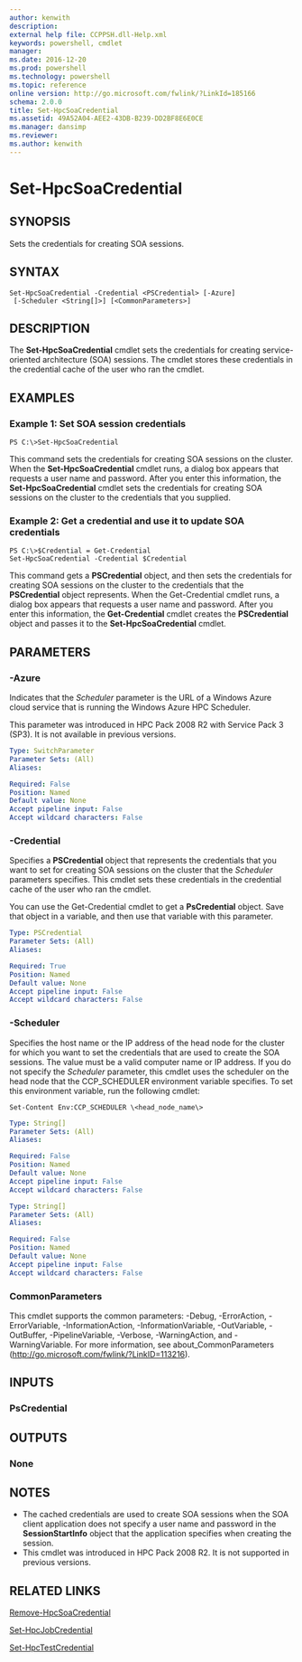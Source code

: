 ```yaml
---
author: kenwith
description:
external help file: CCPPSH.dll-Help.xml
keywords: powershell, cmdlet
manager:
ms.date: 2016-12-20
ms.prod: powershell
ms.technology: powershell
ms.topic: reference
online version: http://go.microsoft.com/fwlink/?LinkId=185166
schema: 2.0.0
title: Set-HpcSoaCredential
ms.assetid: 49A52A04-AEE2-43DB-B239-DD2BF8E6E0CE
ms.manager: dansimp
ms.reviewer:
ms.author: kenwith
---
```


# Set-HpcSoaCredential

## SYNOPSIS
Sets the credentials for creating SOA sessions.

## SYNTAX

```
Set-HpcSoaCredential -Credential <PSCredential> [-Azure]
 [-Scheduler <String[]>] [<CommonParameters>]
```

## DESCRIPTION
The **Set-HpcSoaCredential** cmdlet sets the credentials for creating service-oriented architecture (SOA) sessions.
The cmdlet stores these credentials in the credential cache of the user who ran the cmdlet.

## EXAMPLES

### Example 1: Set SOA session credentials
```
PS C:\>Set-HpcSoaCredential
```

This command sets the credentials for creating SOA sessions on the cluster.
When the **Set-HpcSoaCredential** cmdlet runs, a dialog box appears that requests a user name and password.
After you enter this information, the **Set-HpcSoaCredential** cmdlet sets the credentials for creating SOA sessions on the cluster to the credentials that you supplied.

### Example 2: Get a credential and use it to update SOA credentials
```
PS C:\>$Credential = Get-Credential
Set-HpcSoaCredential -Credential $Credential
```

This command gets a **PSCredential** object, and then sets the credentials for creating SOA sessions on the cluster to the credentials that the **PSCredential** object represents.
When the Get-Credential cmdlet runs, a dialog box appears that requests a user name and password.
After you enter this information, the **Get-Credential** cmdlet creates the **PSCredential** object and passes it to the **Set-HpcSoaCredential** cmdlet.

## PARAMETERS

### -Azure
Indicates that the *Scheduler* parameter is the URL of a Windows Azure cloud service that is running the Windows Azure HPC Scheduler.

This parameter was introduced in HPC Pack 2008 R2 with Service Pack 3 (SP3).
It is not available in previous versions.

```yaml
Type: SwitchParameter
Parameter Sets: (All)
Aliases:

Required: False
Position: Named
Default value: None
Accept pipeline input: False
Accept wildcard characters: False
```

### -Credential
Specifies a **PSCredential** object that represents the credentials that you want to set for creating SOA sessions on the cluster that the *Scheduler* parameters specifies.
This cmdlet sets these credentials in the credential cache of the user who ran the cmdlet.

You can use the Get-Credential cmdlet to get a **PsCredential** object.
Save that object in a variable, and then use that variable with this parameter.

```yaml
Type: PSCredential
Parameter Sets: (All)
Aliases:

Required: True
Position: Named
Default value: None
Accept pipeline input: False
Accept wildcard characters: False
```

### -Scheduler
Specifies the host name or the IP address of the head node for the cluster for which you want to set the credentials that are used to create the SOA sessions.
The value must be a valid computer name or IP address.
If you do not specify the *Scheduler* parameter, this cmdlet uses the scheduler on the head node that the CCP_SCHEDULER environment variable specifies.
To set this environment variable, run the following cmdlet:

`Set-Content Env:CCP_SCHEDULER \<head_node_name\>`

```yaml
Type: String[]
Parameter Sets: (All)
Aliases:

Required: False
Position: Named
Default value: None
Accept pipeline input: False
Accept wildcard characters: False
```

```yaml
Type: String[]
Parameter Sets: (All)
Aliases:

Required: False
Position: Named
Default value: None
Accept pipeline input: False
Accept wildcard characters: False
```

### CommonParameters
This cmdlet supports the common parameters: -Debug, -ErrorAction, -ErrorVariable, -InformationAction, -InformationVariable, -OutVariable, -OutBuffer, -PipelineVariable, -Verbose, -WarningAction, and -WarningVariable. For more information, see about_CommonParameters (http://go.microsoft.com/fwlink/?LinkID=113216).

## INPUTS

### PsCredential

## OUTPUTS

### None

## NOTES
* The cached credentials are used to create SOA sessions when the SOA client application does not specify a user name and password in the **SessionStartInfo** object that the application specifies when creating the session.
* This cmdlet was introduced in HPC Pack 2008 R2. It is not supported in previous versions.

## RELATED LINKS

[Remove-HpcSoaCredential](./Remove-HpcSoaCredential.md)

[Set-HpcJobCredential](./Set-HpcJobCredential.md)

[Set-HpcTestCredential](./Set-HpcTestCredential.md)
